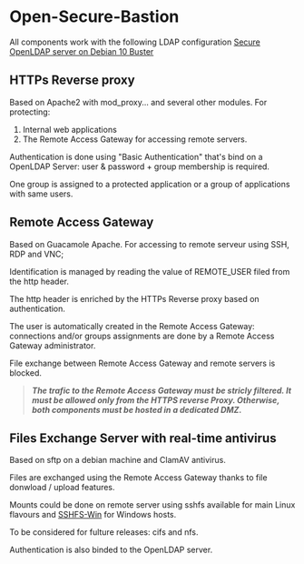 # Open-Secure-Bastion

All components work with the following LDAP configuration [Secure OpenLDAP server on Debian 10 Buster](https://github.com/skhemissa/Secure-OpenLDAP-Debian)

## HTTPs Reverse proxy
Based on Apache2 with mod_proxy... and several other modules.
For protecting:
1. Internal web applications 
2. The Remote Access Gateway for accessing remote servers.

Authentication is done using "Basic Authentication" that's bind on a OpenLDAP Server: user & password + group membership is required.

One group is assigned to a protected application or a group of applications with same users.

## Remote Access Gateway
Based on Guacamole Apache.
For accessing to remote serveur using SSH, RDP and VNC;

Identification is managed by reading the value of REMOTE_USER filed from the http header.

The http header is enriched by the HTTPs Reverse proxy based on authentication.

The user is automatically created in the Remote Access Gateway: connections and/or groups assignments are done by a Remote Access Gateway administrator.

File exchange between Remote Access Gateway and remote servers is blocked.

>***The trafic to the Remote Access Gateway must be stricly filtered. It must be allowed only from the HTTPS reverse Proxy. Otherwise, both components must be hosted in a dedicated DMZ.***

## Files Exchange Server with real-time antivirus
Based on sftp on a debian machine and ClamAV antivirus.

Files are exchanged using the Remote Access Gateway thanks to file donwload / upload features.

Mounts could be done on remote server using sshfs available for main Linux flavours and [SSHFS-Win](https://github.com/billziss-gh/sshfs-win) for Windows hosts.

To be considered for fulture releases: cifs and nfs.

Authentication is also binded to the OpenLDAP server.
